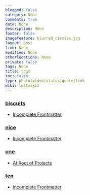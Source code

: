 ```yaml
---
blogged: false
category: None
comments: true
date: None
description: None
footer: false
imagefeature: blurred_circles.jpg
layout: post
link: None
modified: None
otherlocations: None
private: false
tags: None
title: tags
toc: false
type: photo|video|status|quote|link
wiki: testwiki2
---
```

<!--summary-->




### <a href="#biscuits"><i class="fa fa-tag" aria-hidden="true"></i> biscuits</a>  

- [Incomplete Frontmatter](/projects/project01/incomplete-frontmatter "projects/project01/")  

### <a href="#nice"><i class="fa fa-tag" aria-hidden="true"></i> nice</a>  

- [Incomplete Frontmatter](/projects/project01/incomplete-frontmatter "projects/project01/")  

### <a href="#one"><i class="fa fa-tag" aria-hidden="true"></i> one</a>  

- [At Root of Projects](/research/root-file/root-file "research/root-file/")  

### <a href="#ten"><i class="fa fa-tag" aria-hidden="true"></i> ten</a>  

- [Incomplete Frontmatter](/projects/project01/incomplete-frontmatter "projects/project01/")